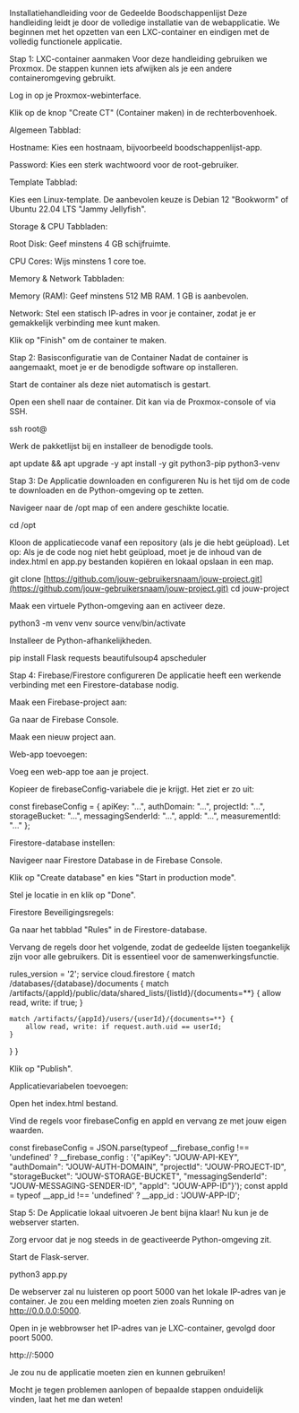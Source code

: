 Installatiehandleiding voor de Gedeelde Boodschappenlijst
Deze handleiding leidt je door de volledige installatie van de webapplicatie. We beginnen met het opzetten van een LXC-container en eindigen met de volledig functionele applicatie.

Stap 1: LXC-container aanmaken
Voor deze handleiding gebruiken we Proxmox. De stappen kunnen iets afwijken als je een andere containeromgeving gebruikt.

Log in op je Proxmox-webinterface.

Klik op de knop "Create CT" (Container maken) in de rechterbovenhoek.

Algemeen Tabblad:

Hostname: Kies een hostnaam, bijvoorbeeld boodschappenlijst-app.

Password: Kies een sterk wachtwoord voor de root-gebruiker.

Template Tabblad:

Kies een Linux-template. De aanbevolen keuze is Debian 12 "Bookworm" of Ubuntu 22.04 LTS "Jammy Jellyfish".

Storage & CPU Tabbladen:

Root Disk: Geef minstens 4 GB schijfruimte.

CPU Cores: Wijs minstens 1 core toe.

Memory & Network Tabbladen:

Memory (RAM): Geef minstens 512 MB RAM. 1 GB is aanbevolen.

Network: Stel een statisch IP-adres in voor je container, zodat je er gemakkelijk verbinding mee kunt maken.

Klik op "Finish" om de container te maken.

Stap 2: Basisconfiguratie van de Container
Nadat de container is aangemaakt, moet je er de benodigde software op installeren.

Start de container als deze niet automatisch is gestart.

Open een shell naar de container. Dit kan via de Proxmox-console of via SSH.

ssh root@<jouw-container-ip>

Werk de pakketlijst bij en installeer de benodigde tools.

apt update && apt upgrade -y
apt install -y git python3-pip python3-venv

Stap 3: De Applicatie downloaden en configureren
Nu is het tijd om de code te downloaden en de Python-omgeving op te zetten.

Navigeer naar de /opt map of een andere geschikte locatie.

cd /opt

Kloon de applicatiecode vanaf een repository (als je die hebt geüpload). Let op: Als je de code nog niet hebt geüpload, moet je de inhoud van de index.html en app.py bestanden kopiëren en lokaal opslaan in een map.

git clone [https://github.com/jouw-gebruikersnaam/jouw-project.git](https://github.com/jouw-gebruikersnaam/jouw-project.git)
cd jouw-project

Maak een virtuele Python-omgeving aan en activeer deze.

python3 -m venv venv
source venv/bin/activate

Installeer de Python-afhankelijkheden.

pip install Flask requests beautifulsoup4 apscheduler

Stap 4: Firebase/Firestore configureren
De applicatie heeft een werkende verbinding met een Firestore-database nodig.

Maak een Firebase-project aan:

Ga naar de Firebase Console.

Maak een nieuw project aan.

Web-app toevoegen:

Voeg een web-app toe aan je project.

Kopieer de firebaseConfig-variabele die je krijgt. Het ziet er zo uit:

const firebaseConfig = {
  apiKey: "...",
  authDomain: "...",
  projectId: "...",
  storageBucket: "...",
  messagingSenderId: "...",
  appId: "...",
  measurementId: "..."
};

Firestore-database instellen:

Navigeer naar Firestore Database in de Firebase Console.

Klik op "Create database" en kies "Start in production mode".

Stel je locatie in en klik op "Done".

Firestore Beveiligingsregels:

Ga naar het tabblad "Rules" in de Firestore-database.

Vervang de regels door het volgende, zodat de gedeelde lijsten toegankelijk zijn voor alle gebruikers. Dit is essentieel voor de samenwerkingsfunctie.

rules_version = '2';
service cloud.firestore {
  match /databases/{database}/documents {
    match /artifacts/{appId}/public/data/shared_lists/{listId}/{documents=**} {
      allow read, write: if true;
    }

    match /artifacts/{appId}/users/{userId}/{documents=**} {
        allow read, write: if request.auth.uid == userId;
    }
  }
}

Klik op "Publish".

Applicatievariabelen toevoegen:

Open het index.html bestand.

Vind de regels voor firebaseConfig en appId en vervang ze met jouw eigen waarden.

const firebaseConfig = JSON.parse(typeof __firebase_config !== 'undefined' ? __firebase_config : '{"apiKey": "JOUW-API-KEY", "authDomain": "JOUW-AUTH-DOMAIN", "projectId": "JOUW-PROJECT-ID", "storageBucket": "JOUW-STORAGE-BUCKET", "messagingSenderId": "JOUW-MESSAGING-SENDER-ID", "appId": "JOUW-APP-ID"}');
const appId = typeof __app_id !== 'undefined' ? __app_id : 'JOUW-APP-ID';

Stap 5: De Applicatie lokaal uitvoeren
Je bent bijna klaar! Nu kun je de webserver starten.

Zorg ervoor dat je nog steeds in de geactiveerde Python-omgeving zit.

Start de Flask-server.

python3 app.py

De webserver zal nu luisteren op poort 5000 van het lokale IP-adres van je container. Je zou een melding moeten zien zoals Running on http://0.0.0.0:5000.

Open in je webbrowser het IP-adres van je LXC-container, gevolgd door poort 5000.

http://<jouw-container-ip>:5000

Je zou nu de applicatie moeten zien en kunnen gebruiken!

Mocht je tegen problemen aanlopen of bepaalde stappen onduidelijk vinden, laat het me dan weten!
